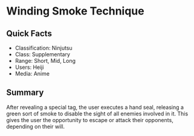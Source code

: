 # Winding Smoke Technique

## Quick Facts
- Classification: Ninjutsu
- Class: Supplementary
- Range: Short, Mid, Long
- Users: Heiji
- Media: Anime

## Summary
After revealing a special tag, the user executes a hand seal, releasing a green sort of smoke to disable the sight of all enemies involved in it. This gives the user the opportunity to escape or attack their opponents, depending on their will.
